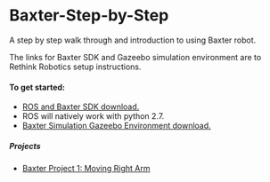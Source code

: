 # Baxter-Step-by-Step
A step by step walk through and introduction to using Baxter robot.

The links for Baxter SDK and Gazeebo simulation environment are to Rethink Robotics setup instructions.

#### To get started:
- [ROS and Baxter SDK download.](http://sdk.rethinkrobotics.com/wiki/Workstation_Setup)
- ROS will natively work with python 2.7.
- [Baxter Simulation Gazeebo Environment download.](http://sdk.rethinkrobotics.com/wiki/Simulator_Installation)

##### Projects
- [Baxter Project 1: Moving Right Arm](https://github.com/Jwkellenberger/Baxter-Step-by-Step/blob/master/Baxter-Project1.ipynb)
